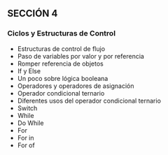 ## SECCIÓN 4
### Ciclos y Estructuras de Control

* Estructuras de control de flujo
* Paso de variables por valor y por referencia
* Romper referencia de objetos
* If y Else
* Un poco sobre lógica booleana
* Operadores y operadores de asignación
* Operador condicional ternario
* Diferentes usos del operador condicional ternario
* Switch
* While
* Do While
* For
* For in
* For of